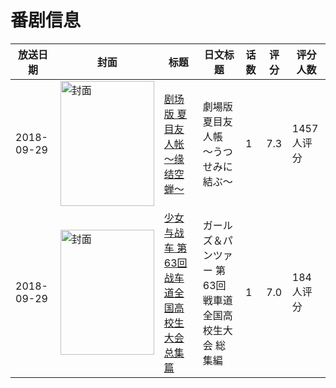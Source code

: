 # 番剧信息

|放送日期|封面|标题|日文标题|话数|评分|评分人数|
|---|---|---|---|---|---|---|
|2018-09-29|<img src="//lain.bgm.tv/pic/cover/c/c5/6a/227392_FcHYc.jpg" alt="封面" style="width:150px;height:200px;object-fit:cover;">|[剧场版 夏目友人帐 ～缘结空蝉～](https://bangumi.tv/subject/227392)|劇場版 夏目友人帳 ～うつせみに結ぶ～|1|7.3|1457人评分|
|2018-09-29|<img src="//lain.bgm.tv/pic/cover/c/d3/1b/292449_5PB9B.jpg" alt="封面" style="width:150px;height:200px;object-fit:cover;">|[少女与战车 第63回战车道全国高校生大会 总集篇](https://bangumi.tv/subject/292449)|ガールズ＆パンツァー 第63回戦車道全国高校生大会 総集編|1|7.0|184人评分|
